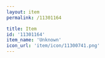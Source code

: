 ```yaml
---
layout: item
permalink: /11301164

title: Item
id: '11301164'
item_name: 'Unknown'
icon_url: 'item/icon/11300741.png'
---
```

